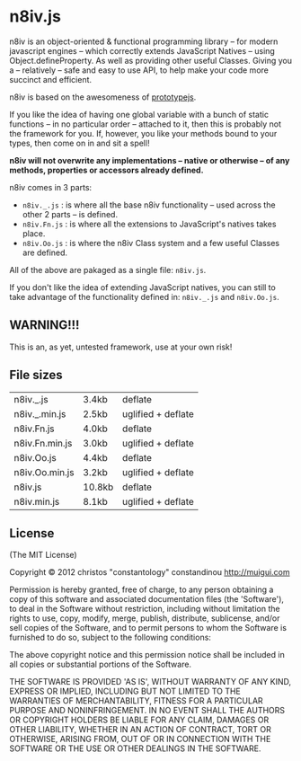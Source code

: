 # n8iv.js

n8iv is an object-oriented & functional programming library – for modern javascript engines – which correctly extends JavaScript Natives – using Object.defineProperty. As well as providing other useful Classes. Giving you a – relatively – safe and easy to use API, to help make your code more succinct and efficient.

n8iv is based on the awesomeness of [prototypejs](https://github.com/savetheclocktower/prototype).

If you like the idea of having one global variable with a bunch of static functions – in no particular order – attached to it, then this is probably not the framework for you. If, however, you like your methods bound to your types, then come on in and sit a spell!

**n8iv will not overwrite any implementations – native or otherwise – of any methods, properties or accessors already defined.**

n8iv comes in 3 parts:

- `n8iv._.js`  : is where all the base n8iv functionality – used across the other 2 parts – is defined.
- `n8iv.Fn.js` : is where all the extensions to JavaScript's natives takes place.
- `n8iv.Oo.js` : is where the n8iv Class system and a few useful Classes are defined.

All of the above are pakaged as a single file: `n8iv.js`.

If you don't like the idea of extending JavaScript natives, you can still to take advantage of the functionality defined in: `n8iv._.js` and `n8iv.Oo.js`.

## WARNING!!!

This is an, as yet, untested framework, use at your own risk!

## File sizes

<table border="0" cellpadding="0" cellspacing="0" width="100%">
	<tbody>
		<tr><td style="width : 80px ;">n8iv._.js</td><td style="width : 48px ;">3.4kb</td><td>deflate</td>
		<tr><td>n8iv._.min.js</td><td>2.5kb</td><td>uglified + deflate</td>
		<tr><td>n8iv.Fn.js</td><td>4.0kb</td><td>deflate</td>
		<tr><td>n8iv.Fn.min.js</td><td>3.0kb</td><td>uglified + deflate</td>
		<tr><td>n8iv.Oo.js</td><td>4.4kb</td><td>deflate</td>
		<tr><td>n8iv.Oo.min.js</td><td>3.2kb</td><td>uglified + deflate</td>
		<tr><td>n8iv.js</td><td>10.8kb</td><td>deflate</td>
		<tr><td>n8iv.min.js</td><td>8.1kb</td><td>uglified + deflate</td>
	</tbody>
</table>

## License

(The MIT License)

Copyright &copy; 2012 christos "constantology" constandinou http://muigui.com

Permission is hereby granted, free of charge, to any person obtaining a copy of this software and associated documentation files (the 'Software'), to deal in the Software without restriction, including without limitation the rights to use, copy, modify, merge, publish, distribute, sublicense, and/or sell copies of the Software, and to permit persons to whom the Software is furnished to do so, subject to the following conditions:

The above copyright notice and this permission notice shall be included in all copies or substantial portions of the Software.

THE SOFTWARE IS PROVIDED 'AS IS', WITHOUT WARRANTY OF ANY KIND, EXPRESS OR IMPLIED, INCLUDING BUT NOT LIMITED TO THE WARRANTIES OF MERCHANTABILITY, FITNESS FOR A PARTICULAR PURPOSE AND NONINFRINGEMENT. IN NO EVENT SHALL THE AUTHORS OR COPYRIGHT HOLDERS BE LIABLE FOR ANY CLAIM, DAMAGES OR OTHER LIABILITY, WHETHER IN AN ACTION OF CONTRACT, TORT OR OTHERWISE, ARISING FROM, OUT OF OR IN CONNECTION WITH THE SOFTWARE OR THE USE OR OTHER DEALINGS IN THE SOFTWARE.
